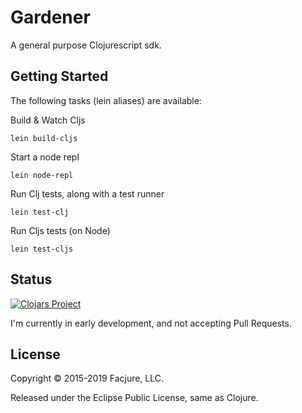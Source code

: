 # Gardener

A general purpose Clojurescript sdk.

## Getting Started

The following tasks (lein aliases) are available:

Build & Watch Cljs

	lein build-cljs

Start a node repl

	lein node-repl

Run Clj tests, along with a test runner

	lein test-clj

Run Cljs tests (on Node)

	lein test-cljs

## Status

[![Clojars Project](http://clojars.org/facjure/gardener/latest-version.svg)](http://clojars.org/facjure/gardener)

I'm currently in early development, and not accepting Pull Requests.

## License

Copyright © 2015-2019 Facjure, LLC.

Released under the Eclipse Public License, same as Clojure.
